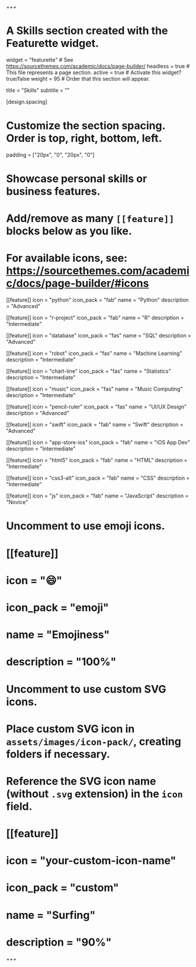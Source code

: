 +++
# A Skills section created with the Featurette widget.
widget = "featurette"  # See https://sourcethemes.com/academic/docs/page-builder/
headless = true  # This file represents a page section.
active = true  # Activate this widget? true/false
weight = 95  # Order that this section will appear.

title = "Skills"
subtitle = ""

[design.spacing]
  # Customize the section spacing. Order is top, right, bottom, left.
  padding = ["20px", "0", "20px", "0"]

# Showcase personal skills or business features.
# 
# Add/remove as many `[[feature]]` blocks below as you like.
# 
# For available icons, see: https://sourcethemes.com/academic/docs/page-builder/#icons

[[feature]]
  icon = "python"
  icon_pack = "fab"
  name = "Python"
  description = "Advanced"

[[feature]]
  icon = "r-project"
  icon_pack = "fab"
  name = "R"
  description = "Intermediate"
  
[[feature]]
  icon = "database"
  icon_pack = "fas"
  name = "SQL"
  description = "Advanced"

[[feature]]
  icon = "robot"
  icon_pack = "fas"
  name = "Machine Learning"
  description = "Intermediate"
  
[[feature]]
  icon = "chart-line"
  icon_pack = "fas"
  name = "Statistics"
  description = "Intermediate"

[[feature]]
  icon = "music"
  icon_pack = "fas"
  name = "Music Computing"
  description = "Intermediate"

[[feature]]
  icon = "pencil-ruler"
  icon_pack = "fas"
  name = "UI/UX Design"
  description = "Advanced"

[[feature]]
  icon = "swift"
  icon_pack = "fab"
  name = "Swift"
  description = "Advanced"
  
[[feature]]
  icon = "app-store-ios"
  icon_pack = "fab"
  name = "iOS App Dev"
  description = "Intermediate"

[[feature]]
  icon = "html5"
  icon_pack = "fab"
  name = "HTML"
  description = "Intermediate"

[[feature]]
  icon = "css3-alt"
  icon_pack = "fab"
  name = "CSS"
  description = "Intermediate"

[[feature]]
  icon = "js"
  icon_pack = "fab"
  name = "JavaScript"
  description = "Novice"

# Uncomment to use emoji icons.
# [[feature]]
#  icon = ":smile:"
#  icon_pack = "emoji"
#  name = "Emojiness"
#  description = "100%"  

# Uncomment to use custom SVG icons.
# Place custom SVG icon in `assets/images/icon-pack/`, creating folders if necessary.
# Reference the SVG icon name (without `.svg` extension) in the `icon` field.
# [[feature]]
#  icon = "your-custom-icon-name"
#  icon_pack = "custom"
#  name = "Surfing"
#  description = "90%"

+++
